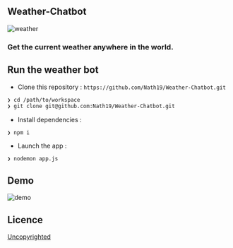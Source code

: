 ## Weather-Chatbot

![weather](/Users/nathanamar/Documents/github/Weather-Chatbot/Weather-Chatbot/weather.png)


### Get the current weather anywhere in the world.


## Run the weather bot

- Clone this repository : `https://github.com/Nath19/Weather-Chatbot.git`

```sh
❯ cd /path/to/workspace
❯ git clone git@github.com:Nath19/Weather-Chatbot.git
```
- Install dependencies :

```
❯ npm i
```

- Launch the app :

```
❯ nodemon app.js
```

## Demo



![demo](/Users/nathanamar/Documents/github/Weather-Chatbot/Weather-Chatbot/demo.png)

## Licence

[Uncopyrighted](http://zenhabits.net/uncopyright/)
